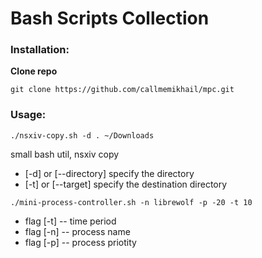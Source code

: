 
# Bash Scripts Collection

### Installation:

**Clone repo**
```
git clone https://github.com/callmemikhail/mpc.git
```

### Usage:

```
./nsxiv-copy.sh -d . ~/Downloads
```
small bash util, nsxiv copy
* [-d] or [--directory] specify the directory
* [-t] or [--target] specify the destination directory

```
./mini-process-controller.sh -n librewolf -p -20 -t 10
```
* flag [-t] -- time period
* flag [-n] -- process name
* flag [-p] -- process priotity

